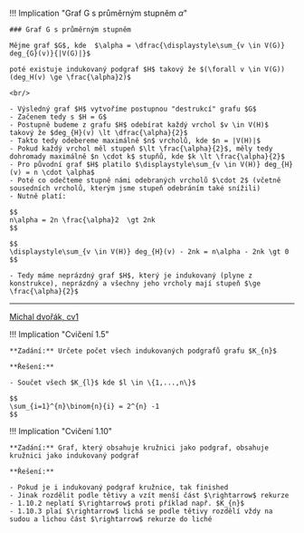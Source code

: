 !!! Implication "Graf G s průměrným stupněm $\alpha$"

    ### Graf G s průměrným stupněm
   
    Mějme graf $G$, kde  $\alpha = \dfrac{\displaystyle\sum_{v \in V(G)} deg_{G}(v)}{|V(G)|}$

    poté existuje indukovaný podgraf $H$ takový že $(\forall v \in V(G))(deg_H(v) \ge \frac{\alpha}2)$

    <br/>

    - Výsledný graf $H$ vytvoříme postupnou "destrukcí" grafu $G$
    - Začenem tedy s $H = G$
    - Postupně budeme z grafu $H$ odebírat každý vrchol $v \in V(H)$ takový že $deg_{H}(v) \lt \dfrac{\alpha}{2}$
    - Takto tedy odebereme maximálně $n$ vrcholů, kde $n = |V(H)|$
    - Pokud každý vrchol měl stupeň $\lt \frac{\alpha}{2}$, měly tedy dohromady maximálně $n \cdot k$ stupňů, kde $k \lt \frac{\alpha}{2}$ 
    - Pro původní graf $H$ platilo $\displaystyle\sum_{v \in V(H)} deg_{H}(v) = n \cdot \alpha$
    - Poté co odečteme stupně námi odebraných vrcholů $\cdot 2$ (včetně sousedních vrcholů, kterým jsme stupeň odebráním také snížili)
    - Nutně platí:

    $$
    n\alpha = 2n \frac{\alpha}2  \gt 2nk
    $$

    $$
    \displaystyle\sum_{v \in V(H)} deg_{H}(v) - 2nk = n\alpha - 2nk \gt 0
    $$

    - Tedy máme neprázdný graf $H$, který je indukovaný (plyne z konstrukce), neprázdný a všechny jeho vrcholy mají stupeň $\ge \frac{\alpha}{2}$


---

[Michal dvořák, cv1](https://courses.fit.cvut.cz/BI-AG1/teacher/dvora125/media/cviceni1.pdf)

!!! Implication "Cvičení 1.5"

    **Zadání:** Určete počet všech indukovaných podgrafů grafu $K_{n}$

    **Řešení:** 

    - Součet všech $K_{l}$ kde $l \in \{1,...,n\}$ 

    $$
    \sum_{i=1}^{n}\binom{n}{i} = 2^{n} -1
    $$

!!! Implication "Cvičení 1.10"

    **Zadání:** Graf, který obsahuje kružnici jako podgraf, obsahuje kružnici jako indukovaný podgraf

    **Řešení:**

    - Pokud je i indukovaný podgraf kružnice, tak finished
    - Jinak rozdělit podle tětivy a vzít menší část $\rightarrow$ rekurze
    - 1.10.2 neplatí $\rightarrow$ proti příklad např. $K_{n}$
    - 1.10.3 plaí $\rightarrow$ lichá se podle tětivy rozdělí vždy na sudou a lichou část $\rightarrow$ rekurze do liché

 



